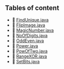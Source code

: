 ## Tables of content
- 📄 [FindUnique.java](./FindUnique.java)
- 📄 [FlipImage.java](./FlipImage.java)
- 📄 [MagicNumber.java](./MagicNumber.java)
- 📄 [NoOfDigits.java](./NoOfDigits.java)
- 📄 [OddEven.java](./OddEven.java)
- 📄 [Power.java](./Power.java)
- 📄 [PowOfTwo.java](./PowOfTwo.java)
- 📄 [RangeXOR.java](./RangeXOR.java)
- 📄 [SetBits.java](./SetBits.java)
